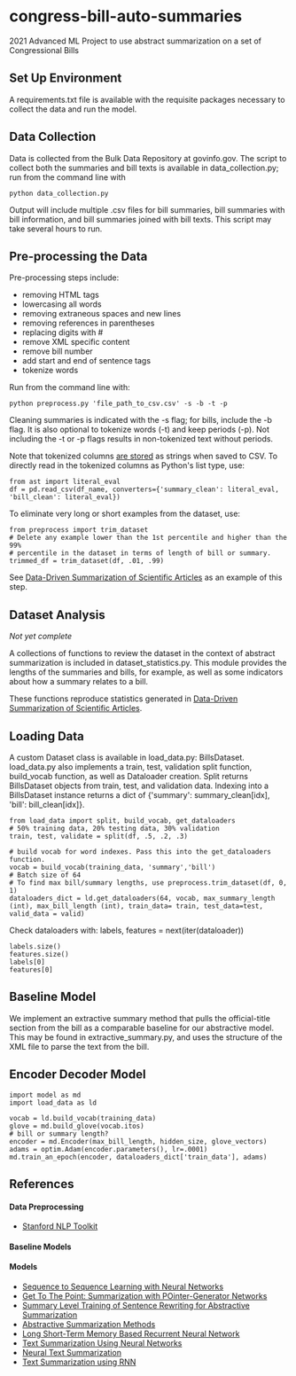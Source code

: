 # congress-bill-auto-summaries

2021 Advanced ML Project to use abstract summarization on a set of Congressional Bills

## Set Up Environment

A requirements.txt file is available with the requisite packages necessary to collect the data and run the model.

## Data Collection

Data is collected from the Bulk Data Repository at govinfo.gov. The script to collect both the summaries and bill texts is available in data_collection.py; run from the command line with

    python data_collection.py

Output will include multiple .csv files for bill summaries, bill summaries with bill information, and bill summaries joined with bill texts. This script may take several hours to run.

## Pre-processing the Data

Pre-processing steps include:

- removing HTML tags
- lowercasing all words
- removing extraneous spaces and new lines
- removing references in parentheses
- replacing digits with #
- remove XML specific content
- remove bill number
- add start and end of sentence tags
- tokenize words

Run from the command line with:

    python preprocess.py 'file_path_to_csv.csv' -s -b -t -p

Cleaning summaries is indicated with the -s flag; for bills, include the -b flag. It is also optional to tokenize words (-t) and keep periods (-p). Not including the -t or -p flags results in non-tokenized text without periods.

Note that tokenized columns [are stored](https://stackoverflow.com/questions/23111990/pandas-dataframe-stored-list-as-string-how-to-convert-back-to-list) as strings when saved to CSV. To directly read in the tokenized columns as Python's list type, use:

    from ast import literal_eval
    df = pd.read_csv(df_name, converters={'summary_clean': literal_eval, 'bill_clean': literal_eval})

To eliminate very long or short examples from the dataset, use:

    from preprocess import trim_dataset
    # Delete any example lower than the 1st percentile and higher than the 99%
    # percentile in the dataset in terms of length of bill or summary.
    trimmed_df = trim_dataset(df, .01, .99)

See [Data-Driven Summarization of Scientific Articles](https://arxiv.org/pdf/1804.08875.pdf) as an example of this step.

## Dataset Analysis

_Not yet complete_

A collections of functions to review the dataset in the context of abstract summarization is included in dataset_statistics.py. This module provides the lengths of the summaries and bills, for example, as well as some indicators about how a summary relates to a bill.

These functions reproduce statistics generated in [Data-Driven Summarization of Scientific Articles](https://arxiv.org/pdf/1804.08875.pdf).

## Loading Data

A custom Dataset class is available in load_data.py: BillsDataset. load_data.py also implements a train, test, validation split function, build_vocab function, as well as Dataloader creation. Split returns BillsDataset objects from train, test, and validation data. Indexing into a BillsDataset instance returns a dict of {'summary': summary_clean[idx], 'bill': bill_clean[idx]}.

    from load_data import split, build_vocab, get_dataloaders
    # 50% training data, 20% testing data, 30% validation
    train, test, validate = split(df, .5, .2, .3)

    # build vocab for word indexes. Pass this into the get_dataloaders function.
    vocab = build_vocab(training_data, 'summary','bill')
    # Batch size of 64
    # To find max bill/summary lengths, use preprocess.trim_dataset(df, 0, 1)
    dataloaders_dict = ld.get_dataloaders(64, vocab, max_summary_length (int), max_bill_length (int), train_data= train, test_data=test, valid_data = valid)

Check dataloaders with:
labels, features = next(iter(dataloader))

    labels.size()
    features.size()
    labels[0]
    features[0]

## Baseline Model

We implement an extractive summary method that pulls the official-title section from the bill as a comparable baseline for our abstractive model. This may be found in extractive_summary.py, and uses the structure of the XML file to parse the text from the bill.

## Encoder Decoder Model

    import model as md
    import load_data as ld

    vocab = ld.build_vocab(training_data)
    glove = md.build_glove(vocab.itos)
    # bill or summary length?
    encoder = md.Encoder(max_bill_length, hidden_size, glove_vectors)
    adams = optim.Adam(encoder.parameters(), lr=.0001)
    md.train_an_epoch(encoder, dataloaders_dict['train_data'], adams)

## References

#### Data Preprocessing

- [Stanford NLP Toolkit](https://www.aclweb.org/anthology/P14-5010.pdf)

#### Baseline Models

#### Models

- [Sequence to Sequence Learning with Neural Networks](https://colab.research.google.com/github/bentrevett/pytorch-seq2seq/blob/master/1%20-%20Sequence%20to%20Sequence%20Learning%20with%20Neural%20Networks.ipynb#scrollTo=osmt4oYsCVgO)
- [Get To The Point: Summarization with POinter-Generator Networks](https://www.aclweb.org/anthology/P17-1099.pdf)
- [Summary Level Training of Sentence Rewriting for Abstractive Summarization](https://www.aclweb.org/anthology/D19-5402.pdf)
- [Abstractive Summarization Methods](https://medium.com/sciforce/towards-automatic-summarization-part-2-abstractive-methods-c424386a65ea)
- [Long Short-Term Memory Based Recurrent Neural Network](https://arxiv.org/pdf/1402.1128.pdf)
- [Text Summarization Using Neural Networks](https://digital.library.txstate.edu/bitstream/handle/10877/3819/fulltext.pdf)
- [Neural Text Summarization](https://cs224d.stanford.edu/reports/urvashik.pdf)
- [Text Summarization using RNN](https://iq.opengenus.org/text-summarization-using-rnn/)
